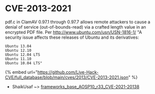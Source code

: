 # CVE-2013-2021

pdf.c in ClamAV 0.97.1 through 0.97.7 allows remote attackers to cause a denial of service (out-of-bounds-read) via a crafted length value in an encrypted PDF file. Per http://www.ubuntu.com/usn/USN-1816-1/
"A security issue affects these releases of Ubuntu and its derivatives:

    Ubuntu 13.04
    Ubuntu 12.10
    Ubuntu 12.04 LTS
    Ubuntu 11.10
    Ubuntu 10.04 LTS"

{% embed url="https://github.com/Live-Hack-CVE/full_database/blob/main/cves/2013/CVE-2013-2021.json" %}


* ShaikUsaf ~> [frameworks_base_AOSP10_r33_CVE-2021-20138](https://www.alice-snow.ru/2013/database/cve-2013-2021/frameworks_base_aosp10_r33_cve-2021-20138-shaikusaf)
